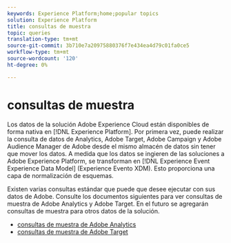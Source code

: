```yaml
---
keywords: Experience Platform;home;popular topics
solution: Experience Platform
title: consultas de muestra
topic: queries
translation-type: tm+mt
source-git-commit: 3b710e7a20975880376f7e434ea4d79c01fa0ce5
workflow-type: tm+mt
source-wordcount: '120'
ht-degree: 0%

---
```



# consultas de muestra

Los datos de la solución Adobe Experience Cloud están disponibles de forma nativa en [!DNL Experience Platform]. Por primera vez, puede realizar la consulta de datos de Analytics, Adobe Target, Adobe Campaign y Adobe Audience Manager de Adobe desde el mismo almacén de datos sin tener que mover los datos. A medida que los datos se ingieren de las soluciones a Adobe Experience Platform, se transforman en [!DNL Experience Event Experience Data Model] (Experience Evento XDM). Esto proporciona una capa de normalización de esquemas.

Existen varias consultas estándar que puede que desee ejecutar con sus datos de Adobe. Consulte los documentos siguientes para ver consultas de muestra de Adobe Analytics y Adobe Target. En el futuro se agregarán consultas de muestra para otros datos de la solución.

- [consultas de muestra de Adobe Analytics](adobe-analytics.md)
- [consultas de muestra de Adobe Target](adobe-target.md)
